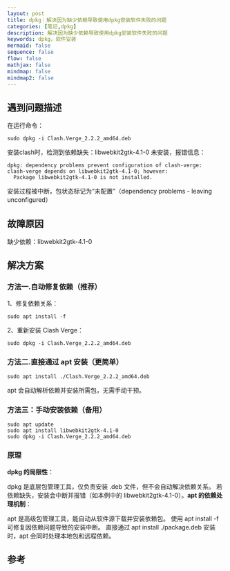 ```yaml
---
layout: post
title: dpkg｜解决因为缺少依赖导致使用dpkg安装软件失败的问题
categories: [笔记,dpkg]
description: 解决因为缺少依赖导致使用dpkg安装软件失败的问题
keywords: dpkg，软件安装
mermaid: false
sequence: false
flow: false
mathjax: false
mindmap: false
mindmap2: false
---
```


## 遇到问题描述

在运行命令：
```objc
sudo dpkg -i Clash.Verge_2.2.2_amd64.deb
```
安装clash时，检测到依赖缺失：libwebkit2gtk-4.1-0 未安装，报错信息：
```objc
dpkg: dependency problems prevent configuration of clash-verge:
clash-verge depends on libwebkit2gtk-4.1-0; however:
  Package libwebkit2gtk-4.1-0 is not installed.
```
安装过程被中断，包状态标记为“未配置”（dependency problems - leaving unconfigured）

## 故障原因
缺少依赖：libwebkit2gtk-4.1-0

## 解决方案

### 方法一.自动修复依赖（推荐）
1、​修复依赖关系：
```objc
sudo apt install -f
```
2、​重新安装 Clash Verge：

```objc
sudo dpkg -i Clash.Verge_2.2.2_amd64.deb
```

### 方法二.直接通过 apt 安装（更简单）


```objc
sudo apt install ./Clash.Verge_2.2.2_amd64.deb
```
apt 会自动解析依赖并安装所需包，无需手动干预。

### 方法三：手动安装依赖（备用）
```objc
sudo apt update
sudo apt install libwebkit2gtk-4.1-0
sudo dpkg -i Clash.Verge_2.2.2_amd64.deb
```
### 原理

​**dpkg 的局限性**：

dpkg 是底层包管理工具，仅负责安装 .deb 文件，但不会自动解决依赖关系。
若依赖缺失，安装会中断并报错（如本例中的 libwebkit2gtk-4.1-0）。
​**apt 的依赖处理机制**：

apt 是高级包管理工具，能自动从软件源下载并安装依赖包。
使用 apt install -f 可修复因依赖问题导致的安装中断。
直接通过 apt install ./package.deb 安装时，apt 会同时处理本地包和远程依赖。

## 参考



